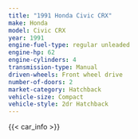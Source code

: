 ```yaml
---
title: "1991 Honda Civic CRX"
make: Honda
model: Civic CRX
year: 1991
engine-fuel-type: regular unleaded
engine-hp: 62
engine-cylinders: 4
transmission-type: Manual
driven-wheels: Front wheel drive
number-of-doors: 2
market-category: Hatchback
vehicle-size: Compact
vehicle-style: 2dr Hatchback
---
```


{{< car_info >}}
